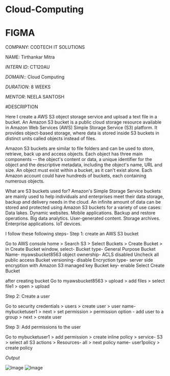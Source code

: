 # Cloud-Computing

# FIGMA

COMPANY: CODTECH IT SOLUTIONS

NAME: Tirthankar Mitra

*INTERN ID*: CT120AU

*DOMAIN*:: Cloud Computing

*DURATION*: 8 WEEKS

*MENTOR*: NEELA SANTOSH

#DESCRIPTION 

Here I create a AWS S3 object storage service and upload a text file in a bucket. 
An Amazon S3 bucket is a public cloud storage resource available in Amazon Web Services (AWS) Simple Storage Service (S3) platform. It provides object-based storage, where data is stored inside S3 buckets in distinct units called objects instead of files.

Amazon S3 buckets are similar to file folders and can be used to store, retrieve, back up and access objects. Each object has three main components -- the object's content or data, a unique identifier for the object and the descriptive metadata, including the object's name, URL and size.
An object must exist within a bucket, as it can't exist alone. Each Amazon account could have hundreds of buckets, each containing numerous objects.

What are S3 buckets used for?
Amazon's Simple Storage Service buckets are mainly used to help individuals and enterprises meet their data storage, backup and delivery needs in the cloud.
An infinite amount of data can be stored and protected using Amazon S3 buckets for a variety of use cases:
Data lakes.
Dynamic websites.
Mobile applications.
Backup and restore operations.
Big data analytics.
User-generated content.
Storage archives.
Enterprise applications.
IoT devices.

I follow these following steps- 
Step 1: create an AWS S3 bucket

Go to AWS console home > Search S3 > Select Buckets > Create Bucket > 
in Create Bucket window, select- 
Bucket type- General Purpose
Bucket Name- myawsbucket8563
object ownership- ACLS disabled
Uncheck all public access
Bucket versioning- disable
Encryction type- server side encryption with Amazon S3 managed key
Bucket key- enable
Select Create Bucket 

after creating bucket Go to myawsbucket8563 > upload > add files > select file1 > open > upload 

Step 2: Create a user 

Go to security credentials > users > create user > user name- mybucketuser1 > next > set permission >
permission option - add user to a group > next > create user 

Step 3: Add permissions to the user

Go to mybucketuser1 > add permission > create inline policy > service- S3 > select all S3 actions > Resources- all > next
policy name- user1policy > create policy

*Output*

![Image](https://github.com/user-attachments/assets/cc2d47b0-259d-4494-a2df-1a761ce3d18c)
![Image](https://github.com/user-attachments/assets/4166b30d-cf6e-4bbb-852d-4b0576aee281)

